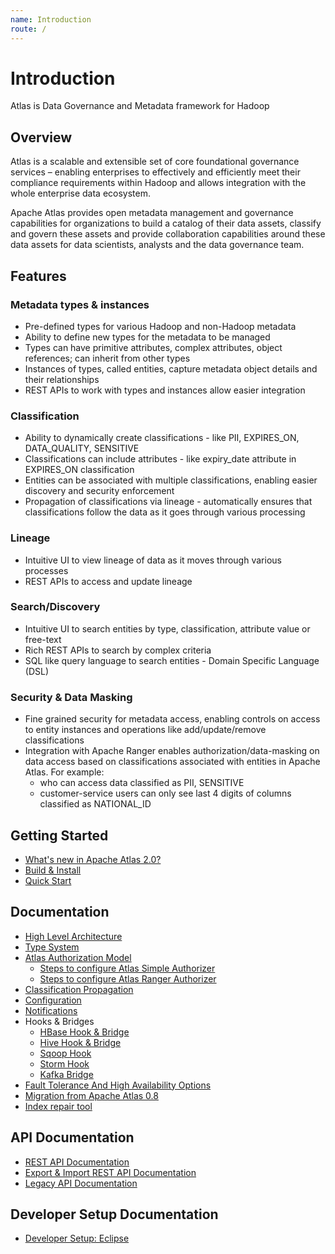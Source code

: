 ```yaml
---
name: Introduction
route: /
---
```


# Introduction

Atlas is Data Governance and Metadata framework for Hadoop

## Overview

Atlas is a scalable and extensible set of core foundational governance services – enabling
enterprises to effectively and efficiently meet their compliance requirements within Hadoop and
allows integration with the whole enterprise data ecosystem.

Apache Atlas provides open metadata management and governance capabilities for organizations
to build a catalog of their data assets, classify and govern these assets and provide collaboration
capabilities around these data assets for data scientists, analysts and the data governance team.


## Features

### Metadata types & instances
   * Pre-defined types for various Hadoop and non-Hadoop metadata
   * Ability to define new types for the metadata to be managed
   * Types can have primitive attributes, complex attributes, object references; can inherit from other types
   * Instances of types, called entities, capture metadata object details and their relationships
   * REST APIs to work with types and instances allow easier integration

### Classification
   * Ability to dynamically create classifications - like PII, EXPIRES_ON, DATA_QUALITY, SENSITIVE
   * Classifications can include attributes - like expiry_date attribute in EXPIRES_ON classification
   * Entities can be associated with multiple classifications, enabling easier discovery and security enforcement
   * Propagation of classifications via lineage - automatically ensures that classifications follow the data as it goes through various processing

### Lineage
   * Intuitive UI to view lineage of data as it moves through various processes
   * REST APIs to access and update lineage

### Search/Discovery
   * Intuitive UI to search entities by type, classification, attribute value or free-text
   * Rich REST APIs to search by complex criteria
   * SQL like query language to search entities - Domain Specific Language (DSL)

### Security & Data Masking
   * Fine grained security for metadata access, enabling controls on access to entity instances and operations like add/update/remove classifications
   * Integration with Apache Ranger enables authorization/data-masking on data access based on classifications associated with entities in Apache Atlas. For example:
      * who can access data classified as PII, SENSITIVE
      * customer-service users can only see last 4 digits of columns classified as NATIONAL_ID


## Getting Started

   * [What's new in Apache Atlas 2.0?](./WhatsNew-2.0.html)
   * [Build & Install](./InstallationSteps.html)
   * [Quick Start](./QuickStart.html)


## Documentation

   * [High Level Architecture](./Architecture.html)
   * [Type System](./TypeSystem.html)
   * [Atlas Authorization Model](./Atlas-Authorization-Mode.html)
      * [Steps to configure Atlas Simple Authorizer](./Atlas-Authorization-Simple-Authorizer.html)
      * [Steps to configure Atlas Ranger Authorizer](./Atlas-Authorization-Ranger-Authorizer.html)
   * [Classification Propagation](./ClassificationPropagation.html)
   * [Configuration](./Configuration.html)
   * [Notifications](./Notifications.html)
   * Hooks & Bridges
      * [HBase Hook & Bridge](./Hook-HBase)
      * [Hive Hook & Bridge](./Hook-Hive)
      * [Sqoop Hook](./Hook-Sqoop)
      * [Storm Hook](./Hook-Storm)
      * [Kafka Bridge](./Bridge-Kafka.html)
   * [Fault Tolerance And High Availability Options](./HighAvailability.html)
   * [Migration from Apache Atlas 0.8](./Migration-0.8-to-1.0.html)
   * [Index repair tool](./AtlasRepairIndex.html)

## API Documentation

   * <a href="api/v2/index.html">REST API Documentation</a>
   * [Export & Import REST API Documentation](./Import-Export-API.html)
   * <a href="../api/rest.html">Legacy API Documentation</a>

## Developer Setup Documentation
   * [Developer Setup: Eclipse](./EclipseSetup.html)
